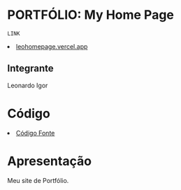 # PORTFÓLIO: My Home Page

`LINK` <li><a href="https://leohomepage.vercel.app/">leohomepage.vercel.app</a></li>

## Integrante

Leonardo Igor

# Código

<li><a href="https://github.com/leosportt/Portf-lio/tree/main/Portf%C3%B3lio">Código Fonte</a></li>

# Apresentação

Meu site de Portfólio.
